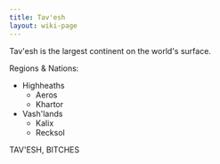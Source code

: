```yaml
---
title: Tav'esh
layout: wiki-page
---
```


Tav'esh is the largest continent on the world's surface. 

Regions & Nations:
- Highheaths
    - Aeros
    - Khartor
- Vash'lands
    - Kalix
    - Recksol


TAV'ESH, BITCHES